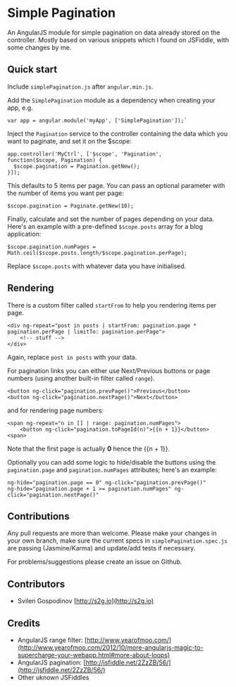 # Simple Pagination

An AngularJS module for simple pagination on data already stored on the controller. Mostly based on various snippets which I found on JSFiddle, with some changes by me.

## Quick start

Include `simplePagination.js` after `angular.min.js`.

Add the `SimplePagination` module as a dependency when creating your app, e.g.

```
var app = angular.module('myApp', ['SimplePagination']);`
```

Inject the `Pagination` service to the controller containing the data which you want to paginate, and set it on the $scope:

```
app.controller('MyCtrl', ['$scope', 'Pagination',   
function($scope, Pagination) {
  $scope.pagination = Pagination.getNew();
}]);
```

This defaults to 5 items per page. You can pass an optional parameter with the number of items you want per page:

```
$scope.pagination = Paginate.getNew(10);
```

Finally, calculate and set the number of pages depending on your data. Here's an example with a pre-defined `$scope.posts` array for a blog application:

```
$scope.pagination.numPages = Math.ceil($scope.posts.length/$scope.pagination.perPage);
```

Replace `$scope.posts` with whatever data you have initialised.

## Rendering

There is a custom filter called `startFrom` to help you rendering items per page.

```
<div ng-repeat="post in posts | startFrom: pagination.page * pagination.perPage | limitTo: pagination.perPage">
	<!-- stuff -->
</div>
```

Again, replace `post in posts` with your data.

For pagination links you can either use Next/Previous buttons or page numbers (using another built-in filter called `range`).

```
<button ng-click="pagination.prevPage()">Previous</button>
<button ng-click="pagination.nextPage()">Next</button>
```

and for rendering page numbers:

```
<span ng-repeat="n in [] | range: pagination.numPages">
	<button ng-click="pagination.toPageId(n)">{{n + 1}}</button>
<span>
```

Note that the first page is actually __0__ hence the {{n + 1}}.

Optionally you can add some logic to hide/disable the buttons using the `pagination.page` and `pagination.numPages` attributes; here's an example:

```
ng-hide="pagination.page == 0" ng-click="pagination.prevPage()"
ng-hide="pagination.page + 1 >= pagination.numPages" ng-click="pagination.nextPage()"
```

## Contributions

Any pull requests are more than welcome. Please make your changes in your own branch, make sure the current specs in `simplePagination.spec.js` are passing (Jasmine/Karma) and update/add tests if necessary.

For problems/suggestions please create an issue on Github.

## Contributors

* Svilen Gospodinov [http://s2g.io](http://s2g.io)

## Credits

* AngularJS range filter: [http://www.yearofmoo.com/](http://www.yearofmoo.com/2012/10/more-angularjs-magic-to-supercharge-your-webapp.html#more-about-loops)
* AngularJS pagination: [http://jsfiddle.net/2ZzZB/56/](http://jsfiddle.net/2ZzZB/56/)
* Other uknown JSFiddles

